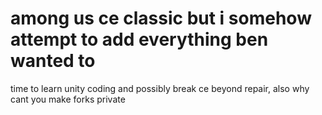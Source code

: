 # among us ce classic but i somehow attempt to add everything ben wanted to
time to learn unity coding and possibly break ce beyond repair,
also why cant you make forks private

